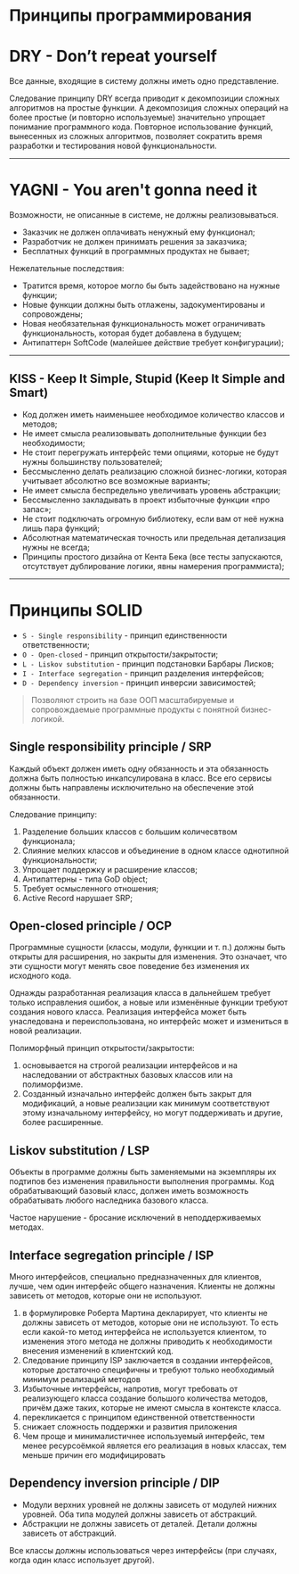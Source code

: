 # Принципы программирования

<a name="DRY"></a>

# DRY - Don’t repeat yourself

Все данные, входящие в систему должны иметь одно представление.

Следование принципу DRY всегда приводит к декомпозиции сложных алгоритмов на простые функции.
А декомпозиция сложных операций на более простые (и повторно используемые) значительно упрощает понимание программного кода.
Повторное использование функций, вынесенных из сложных алгоритмов, позволяет сократить время разработки и тестирования новой функциональности.

---

<a name="YAGNI"></a>

# YAGNI - You aren't gonna need it

Возможности, не описанные в системе, не должны реализовываться.
- Заказчик не должен оплачивать ненужный ему функционал;
- Разработчик не должен принимать решения за заказчика;
- Бесплатных функций в программных продуктах не бывает;

Нежелательные последствия:
- Тратится время, которое могло бы быть задействовано на нужные функции;
- Новые функции должны быть отлажены, задокументированы и сопровождены;
- Новая необязательная функциональность может ограничивать функциональность, которая будет добавлена в будущем;
- Антипаттерн SoftCode (малейшее действие требует конфигурации);

---

<a name="KISS"></a>

## KISS - Keep It Simple, Stupid (Keep It Simple and Smart)
- Код должен иметь наименьшее необходимое количество классов и методов;
- Не имеет смысла реализовывать дополнительные функции без необходимости;
- Не стоит перегружать интерфейс теми опциями, которые не будут нужны большинству пользователей;
- Бессмысленно делать реализацию сложной бизнес-логики, которая учитывает абсолютно все возможные варианты;
- Не имеет смысла беспредельно увеличивать уровень абстракции;
- Бессмысленно закладывать в проект избыточные функции «про запас»;
- Не стоит подключать огромную библиотеку, если вам от неё нужна лишь пара функций;
- Абсолютная математическая точность или предельная детализация нужны не всегда;
- Принципы простого дизайна от Кента Бека (все тесты запускаются, отсутствует дублирование логики, явны намерения программиста);
---

<a name="Solid"></a>

# Принципы SOLID
- `S - Single responsibility` - принцип единственности ответственности;
- `O - Open-closed` - принцип открытости/закрытости;
- `L - Liskov substitution` - принцип подстановки Барбары Лисков;
- `I - Interface segregation` - принцип разделения интерфейсов;
- `D - Dependency inversion` - принцип инверсии зависимостей;

> Позволяют строить на базе ООП масштабируемые и сопровождаемые программные продукты с понятной бизнес-логикой.

<a name="srp"></a>

## Single responsibility principle / SRP

Каждый объект должен иметь одну обязанность и эта обязанность должна быть полностью инкапсулирована в класс. Все его сервисы должны быть направлены исключительно на обеспечение этой обязанности.

Следование принципу:
1. Разделение больших классов с большим количесвтвом функционала;
2. Слияние мелких классов и объединение в одном классе однотипной функциональности;
3. Упрощает поддержку и расширение классов;
4. Антипаттерны - типа GoD object;
5. Требует осмысленного отношения;
6. Active Record нарушает SRP;

<a name="OCP"></a>

## Open-closed principle / OCP

Программные сущности (классы, модули, функции и т. п.) должны быть открыты для расширения, но закрыты для изменения. Это означает, что эти сущности могут менять свое поведение без изменения их исходного кода.

Однажды разработанная реализация класса в дальнейшем требует только исправления ошибок, а новые или изменённые функции требуют создания нового класса. Реализация интерфейса может быть унаследована и переиспользована, но интерфейс может и измениться в новой реализации.

Полиморфный принцип открытости/закрытости:

1. основывается на строгой реализации интерфейсов и на наследовании от абстрактных базовых классов или на полиморфизме.
2. Созданный изначально интерфейс должен быть закрыт для модификаций, а новые реализации как минимум соответствуют этому изначальному интерфейсу, но могут поддерживать и другие, более расширенные.

<a name="LSP"></a>

## Liskov substitution / LSP

Объекты в программе должны быть заменяемыми на экземпляры их подтипов без изменения правильности выполнения программы. Код обрабатывающий базовый класс, должен иметь возможность обрабатывать любого наследника базового класса.

Частое нарушение - бросание исключений в неподдерживаемых методах.

<a name="ISP"></a>

## Interface segregation principle / ISP

Много интерфейсов, специально предназначенных для клиентов, лучше, чем один интерфейс общего назначения. Клиенты не должны зависеть от методов, которые они не используют.
1. в формулировке Роберта Мартина декларирует, что клиенты не должны зависеть от методов, которые они не используют. То есть если какой-то метод интерфейса не используется клиентом, то изменения этого метода не должны приводить к необходимости внесения изменений в клиентский код.
2. Следование принципу ISP заключается в создании интерфейсов, которые достаточно специфичны и требуют только необходимый минимум реализаций методов
3. Избыточные интерфейсы, напротив, могут требовать от реализующего класса создание большого количества методов, причём даже таких, которые не имеют смысла в контексте класса.
4. перекликается с принципом единственной ответственности
5. снижает сложность поддержки и развития приложения
6. Чем проще и минималистичнее используемый интерфейс, тем менее ресурсоёмкой является его реализация в новых классах, тем меньше причин его модифицировать

## Dependency inversion principle / DIP

- Модули верхних уровней не должны зависеть от модулей нижних уровней. Оба типа модулей должны зависеть от абстракций.
- Абстракции не должны зависеть от деталей. Детали должны зависеть от абстракций.

Все классы должны использоваться через интерфейсы (при случаях, когда один класс использует другой).
